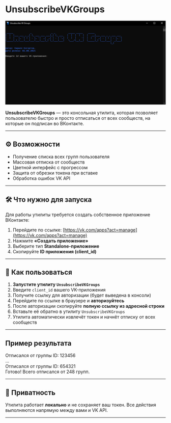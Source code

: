 # UnsubscribeVKGroups  

![Скриншот](sreenshot_full.png)

**UnsubscribeVKGroups** — это консольная утилита, которая позволяет пользователю быстро и просто отписаться от всех сообществ, на которые он подписан во ВКонтакте.

---

## ⚙️ Возможности

- Получение списка всех групп пользователя
- Массовая отписка от сообществ
- Цветной интерфейс с прогрессом
- Защита от обрезки токена при вставке
- Обработка ошибок VK API

---

## 🛠 Что нужно для запуска

Для работы утилиты требуется создать собственное приложение ВКонтакте:

1. Перейдите по ссылке: [https://vk.com/apps?act=manage](https://vk.com/apps?act=manage)
2. Нажмите **«Создать приложение»**
3. Выберите тип **Standalone-приложение**
4. Скопируйте **ID приложения (client_id)**

---

## 🚀 Как пользоваться

1. **Запустите утилиту `UnsubscribeVKGroups`**
2. Введите `client_id` вашего VK-приложения
3. Получите ссылку для авторизации (будет выведена в консоли)
4. Перейдите по ссылке в браузере и **авторизуйтесь**
5. После авторизации скопируйте **полную ссылку из адресной строки**
6. Вставьте её обратно в утилиту `UnsubscribeVKGroups`
7. Утилита автоматически извлечёт токен и начнёт отписку от всех сообществ

---

## Пример результата
Отписался от группы ID: 123456  
...  
Отписался от группы ID: 654321  
Готово! Всего отписался от 248 групп.  

---

## 🔐 Приватность

Утилита работает **локально** и не сохраняет ваш токен. Все действия выполняются напрямую между вами и VK API.

---
